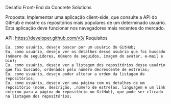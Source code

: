 Desafio Front-End da Concrete Solutions

Proposta:
Implementar uma aplicação client-side, que consulte a API do GitHub e mostre os repositórios mais populares de um determinado usuário. Esta aplicação deve funcionar nos navegadores mais recentes do mercado.

API: https://developer.github.com/v3/
Requisitos

    Eu, como usuário, desejo buscar por um usuário do GitHub;
    Eu, como usuário, desejo ver os detalhes desse usuário que foi buscado (número de seguidores, número de seguidos, imagem do avatar, e-mail e bio);
    Eu, como usuário, desejo ver a listagem dos repositórios desse usuário que foi buscado, ordenados pelo número decrescente de estrelas;
    Eu, como usuário, desejo poder alterar a ordem da listagem de repositórios;
    Eu, como usuário, desejo ver uma página com os detalhes de um repositório (nome, descrição, ,número de estrelas, linguagem e um link externo para a página do repositório no GitHub), que pode ser clicado na listagem dos repositórios;
